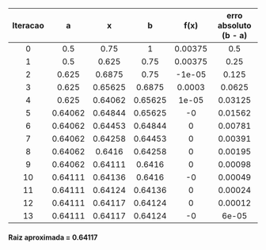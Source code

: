 |  Iteracao  |    a    |    x    |    b    |  f(x)   |  erro absoluto (b - a)  |
|:----------:|:-------:|:-------:|:-------:|:-------:|:-----------------------:|
|     0      |   0.5   |  0.75   |    1    | 0.00375 |           0.5           |
|     1      |   0.5   |  0.625  |  0.75   | 0.00375 |          0.25           |
|     2      |  0.625  | 0.6875  |  0.75   | -1e-05  |          0.125          |
|     3      |  0.625  | 0.65625 | 0.6875  | 0.0003  |         0.0625          |
|     4      |  0.625  | 0.64062 | 0.65625 |  1e-05  |         0.03125         |
|     5      | 0.64062 | 0.64844 | 0.65625 |   -0    |         0.01562         |
|     6      | 0.64062 | 0.64453 | 0.64844 |    0    |         0.00781         |
|     7      | 0.64062 | 0.64258 | 0.64453 |    0    |         0.00391         |
|     8      | 0.64062 | 0.6416  | 0.64258 |    0    |         0.00195         |
|     9      | 0.64062 | 0.64111 | 0.6416  |    0    |         0.00098         |
|     10     | 0.64111 | 0.64136 | 0.6416  |   -0    |         0.00049         |
|     11     | 0.64111 | 0.64124 | 0.64136 |    0    |         0.00024         |
|     12     | 0.64111 | 0.64117 | 0.64124 |    0    |         0.00012         |
|     13     | 0.64111 | 0.64117 | 0.64124 |   -0    |          6e-05          |

#### Raiz aproximada = 0.64117